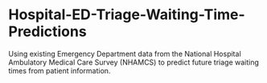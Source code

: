 # Hospital-ED-Triage-Waiting-Time-Predictions
Using existing Emergency Department data from the National Hospital Ambulatory Medical Care Survey (NHAMCS) to predict future triage waiting times from patient information.
